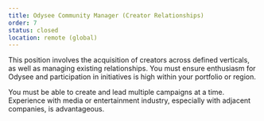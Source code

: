 ```yaml
---
title: Odysee Community Manager (Creator Relationships)
order: 7
status: closed
location: remote (global)
---
```


This position involves the acquisition of creators across defined verticals, as well as managing existing relationships. You must ensure enthusiasm for Odysee and participation in initiatives is high within your portfolio or region.

You must be able to create and lead multiple campaigns at a time. Experience with media or entertainment industry, especially with adjacent companies, is advantageous.


